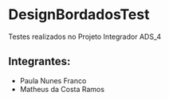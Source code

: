 # DesignBordadosTest
Testes realizados no Projeto Integrador ADS_4

## Integrantes:
- Paula Nunes Franco
- Matheus da Costa Ramos
